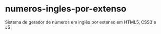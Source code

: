 # numeros-ingles-por-extenso
Sistema de gerador de números em inglês por extenso em HTML5, CSS3 e JS
